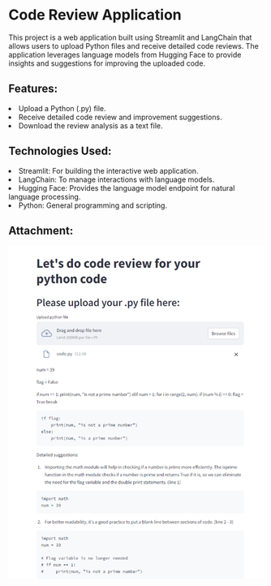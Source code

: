 # Code Review Application
This project is a web application built using Streamlit and LangChain that allows users to upload Python files and receive detailed code reviews. The application leverages language models from Hugging Face to provide insights and suggestions for improving the uploaded code.

## Features:
<li>Upload a Python (.py) file.</li>
<li>Receive detailed code review and improvement suggestions.</li>
<li>Download the review analysis as a text file.</li>

## Technologies Used:
<li>Streamlit: For building the interactive web application.</li>
<li>LangChain: To manage interactions with language models.</li>
<li>Hugging Face: Provides the language model endpoint for natural language processing.</li>
<li>Python: General programming and scripting.</li>

## Attachment:
![alt text](image.png)

